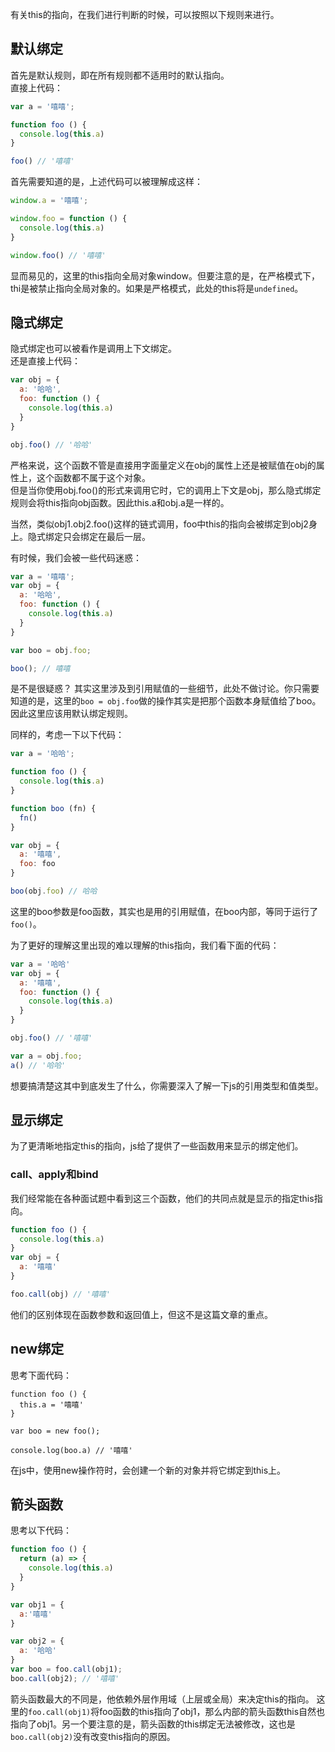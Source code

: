 有关this的指向，在我们进行判断的时候，可以按照以下规则来进行。
## 默认绑定
首先是默认规则，即在所有规则都不适用时的默认指向。  
直接上代码：
```javascript
var a = '嘻嘻';

function foo () {
  console.log(this.a)
}

foo() // '嘻嘻'
```
首先需要知道的是，上述代码可以被理解成这样：
```javascript
window.a = '嘻嘻';

window.foo = function () {
  console.log(this.a)
}

window.foo() // '嘻嘻'
```

显而易见的，这里的this指向全局对象window。但要注意的是，在严格模式下，thi是被禁止指向全局对象的。如果是严格模式，此处的this将是`undefined`。

## 隐式绑定
隐式绑定也可以被看作是调用上下文绑定。  
还是直接上代码：
```javascript
var obj = {
  a: '哈哈',
  foo: function () {
    console.log(this.a)
  }
}

obj.foo() // '哈哈'
```
严格来说，这个函数不管是直接用字面量定义在obj的属性上还是被赋值在obj的属性上，这个函数都不属于这个对象。  
但是当你使用obj.foo()的形式来调用它时，它的调用上下文是obj，那么隐式绑定规则会将this指向obj函数。因此this.a和obj.a是一样的。

当然，类似obj1.obj2.foo()这样的链式调用，foo中this的指向会被绑定到obj2身上。隐式绑定只会绑定在最后一层。

有时候，我们会被一些代码迷惑：
```javascript
var a = '嘻嘻';
var obj = {
  a: '哈哈',
  foo: function () {
    console.log(this.a)
  }
}

var boo = obj.foo;

boo(); // 嘻嘻
```
是不是很疑惑？
其实这里涉及到引用赋值的一些细节，此处不做讨论。你只需要知道的是，这里的`boo = obj.foo`做的操作其实是把那个函数本身赋值给了boo。因此这里应该用默认绑定规则。

同样的，考虑一下以下代码：
```javascript
var a = '哈哈';

function foo () {
  console.log(this.a)
}

function boo (fn) {
  fn()
}

var obj = {
  a: '嘻嘻',
  foo: foo
}

boo(obj.foo) // 哈哈
```
这里的boo参数是foo函数，其实也是用的引用赋值，在boo内部，等同于运行了`foo()`。

为了更好的理解这里出现的难以理解的this指向，我们看下面的代码：
```javascript
var a = '哈哈'
var obj = {
  a: '嘻嘻',
  foo: function () {
    console.log(this.a)
  }
}

obj.foo() // '嘻嘻'

var a = obj.foo;
a() // '哈哈'
```
想要搞清楚这其中到底发生了什么，你需要深入了解一下js的引用类型和值类型。

## 显示绑定
为了更清晰地指定this的指向，js给了提供了一些函数用来显示的绑定他们。
### call、apply和bind
我们经常能在各种面试题中看到这三个函数，他们的共同点就是显示的指定this指向。

```javascript
function foo () {
  console.log(this.a)
}
var obj = {
  a: '嘻嘻'
}

foo.call(obj) // '嘻嘻'
```
他们的区别体现在函数参数和返回值上，但这不是这篇文章的重点。

## new绑定
思考下面代码：
```
function foo () {
  this.a = '嘻嘻'
}

var boo = new foo();

console.log(boo.a) // '嘻嘻'
```
在js中，使用new操作符时，会创建一个新的对象并将它绑定到this上。

## 箭头函数
思考以下代码：
```javascript
function foo () {
  return (a) => {
    console.log(this.a)
  }
}

var obj1 = {
  a:'嘻嘻'
}

var obj2 = {
  a: '哈哈'
}
var boo = foo.call(obj1);
boo.call(obj2); // '嘻嘻'
```
箭头函数最大的不同是，他依赖外层作用域（上层或全局）来决定this的指向。
这里的`foo.call(obj1)`将foo函数的this指向了obj1，那么内部的箭头函数this自然也指向了obj1。另一个要注意的是，箭头函数的this绑定无法被修改，这也是`boo.call(obj2)`没有改变this指向的原因。
